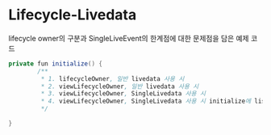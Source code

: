 # Lifecycle-Livedata
lifecycle owner의 구분과 SingleLiveEvent의 한계점에 대한 문제점을 담은 예제 코드
```java
private fun initialize() {
        /**
         * 1. lifecycleOwner, 일반 livedata 사용 시                                    -> testA
         * 2. viewLifecycleOwner, 일반 livedata 사용 시                                -> testB
         * 3. viewLifecycleOwner, SingleLivedata 사용 시                              -> testC
         * 4. viewLifecycleOwner, SingleLivedata 사용 시 initialize에 list.add 추가    -> testD
         */

}
```
